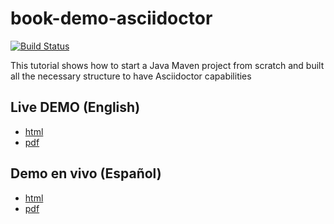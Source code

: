 # book-demo-asciidoctor

[![Build Status](https://api.travis-ci.org/cesarhernandezgt/book-demo-asciidoctor.png)](https://api.travis-ci.org/repositories/cesarhernandezgt/book-demo-asciidoctor)

This tutorial shows how to start a Java Maven project from scratch and built all the necessary structure to have Asciidoctor capabilities


## Live DEMO (English)
* [html](https://cesarhernandezgt.github.io/book-demo-asciidoctor/tutorial_en.html)
* [pdf](https://cesarhernandezgt.github.io/book-demo-asciidoctor/tutorial_en.pdf)


## Demo en vivo (Español)
* [html](https://cesarhernandezgt.github.io/book-demo-asciidoctor/tutorial_es.html)
* [pdf](https://cesarhernandezgt.github.io/book-demo-asciidoctor/tutorial_es.pdf)

